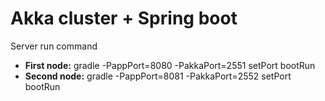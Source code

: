 <h1>Akka cluster + Spring boot</h1>

<p>Server run command</p>
<ul>
<li><b>First node:</b> gradle -PappPort=8080 -PakkaPort=2551 setPort bootRun</li>
<li><b>Second node:</b> gradle -PappPort=8081 -PakkaPort=2552 setPort bootRun</li>
</ul>
